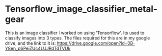 # Tensorflow_image_classifier_metal-gear
This is an image classifier I worked on using 'Tensorflow'.
Its used to classify images into 3 types.
The files required for this are in my google drive, and the link to it is:
https://drive.google.com/open?id=0B-Y8en_pSPeiZUc4LUJRdTdTVUk

